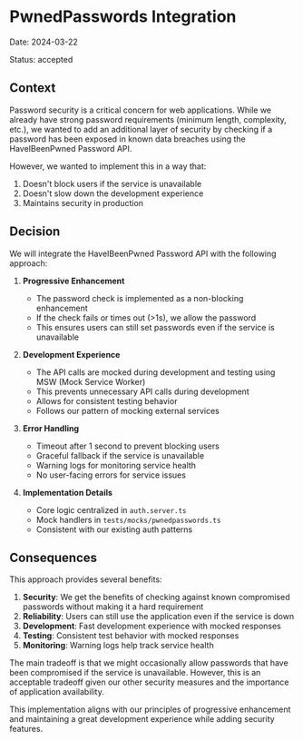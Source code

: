 # PwnedPasswords Integration

Date: 2024-03-22

Status: accepted

## Context

Password security is a critical concern for web applications. While we already
have strong password requirements (minimum length, complexity, etc.), we wanted
to add an additional layer of security by checking if a password has been
exposed in known data breaches using the HaveIBeenPwned Password API.

However, we wanted to implement this in a way that:

1. Doesn't block users if the service is unavailable
2. Doesn't slow down the development experience
3. Maintains security in production

## Decision

We will integrate the HaveIBeenPwned Password API with the following approach:

1. **Progressive Enhancement**

   - The password check is implemented as a non-blocking enhancement
   - If the check fails or times out (>1s), we allow the password
   - This ensures users can still set passwords even if the service is
     unavailable

2. **Development Experience**

   - The API calls are mocked during development and testing using MSW (Mock
     Service Worker)
   - This prevents unnecessary API calls during development
   - Allows for consistent testing behavior
   - Follows our pattern of mocking external services

3. **Error Handling**

   - Timeout after 1 second to prevent blocking users
   - Graceful fallback if the service is unavailable
   - Warning logs for monitoring service health
   - No user-facing errors for service issues

4. **Implementation Details**
   - Core logic centralized in `auth.server.ts`
   - Mock handlers in `tests/mocks/pwnedpasswords.ts`
   - Consistent with our existing auth patterns

## Consequences

This approach provides several benefits:

1. **Security**: We get the benefits of checking against known compromised
   passwords without making it a hard requirement
2. **Reliability**: Users can still use the application even if the service is
   down
3. **Development**: Fast development experience with mocked responses
4. **Testing**: Consistent test behavior with mocked responses
5. **Monitoring**: Warning logs help track service health

The main tradeoff is that we might occasionally allow passwords that have been
compromised if the service is unavailable. However, this is an acceptable
tradeoff given our other security measures and the importance of application
availability.

This implementation aligns with our principles of progressive enhancement and
maintaining a great development experience while adding security features.
